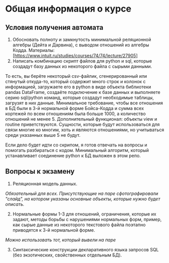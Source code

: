 # Общая информация о курсе

## Условия получения автомата

1. Обосновать полноту и замкнутость минимальной реляционной алгебры (Дейта и Дарвина), с выводом отношений из алгебры Кодда. Материалы: [https://www.intuit.ru/studies/courses/74/74/lecture/27905]
2. Написать комбинацию скрипт файлов для python и sql, которые создадут базу данных из некоторого файла с сырыми данными. 

То есть, вы берёте некоторый csv-файлик, сгенерированный или стянутый откуда-то, который содержит много строк и колонок с информацией, загружаете его в python в виде объекта библиотеки pandas DataFrame, создаёте подключение к базе данных и выполняете серию sql/python команд, которые создадут необходимые таблицы, загрузят в них данные. Минимальное требование, чтобы все отношения в БД были в 3-й нормальной форме Бойса-Кодда и сумма всех кортежей по всем отношениям была больше 1000, а количество отношений не менее 5. Дополнительный функционал: объекты view и routine приветствуются. Сущности, которые будут использоваться для связи многие ко многим, хоть и являются отношениями, но учитываться среди указанных выше 5 не будут.

Если дело будет идти со скрипом, я готов отвечать на вопросы и помогать разбираться с кодом. Минимальный алгоритм, который устанавливает соединение python к БД выложен в этом репо.

## Вопросы к экзамену

1. Реляционная модель данных. 

*Обязательный для всех. Присутствующие на паре сфотографировали "слайд", на котором указаны основные объекты, которые нужно будет описать.*

2. Нормальные формы 1-3 для отношений, ограничения, которые их задают, методы борьбы с нарушениями нормальных форм, пример, как сырые данные из некоторого текстового файла поэтапно приводятся к 3-й нормальной форме.

*Можно использовать тот, который вывели на паре*

3. Синтаксические конструкции декларативного языка запросов SQL (без экзотических, свойственных отдельным БД). 
